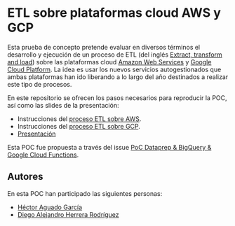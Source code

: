 # ETL sobre plataformas cloud AWS y GCP

Esta prueba de concepto pretende evaluar en diversos términos el desarrollo y ejecución de un proceso de ETL (del inglés [Extract, transform and load](https://es.wikipedia.org/wiki/Extract,_transform_and_load)) sobre las plataformas cloud [Amazon Web Services](https://aws.amazon.com/) y [Google Cloud Platform](https://cloud.google.com/). La idea es usar los nuevos servicios autogestionados que ambas plataformas han ido liberando a lo largo del año destinados a realizar este tipo de procesos.

En este repositorio se ofrecen los pasos necesarios para reproducir la POC, así como las slides de la presentación:

- Instrucciones del [proceso ETL sobre AWS](aws/README.md).
- Instrucciones del [proceso ETL sobre GCP](gcp/README.md).
- [Presentación](https://docs.google.com/presentation/d/1bo-8LXZLz1cu2fG_BJBZnylp-uWNSpllWK3mgQTmiDc)

Esta POC fue propuesta a través del issue [PoC Dataprep & BigQuery & Google Cloud Functions](https://github.com/beeva/beeva-technology-research-private/issues/80).

## Autores

En esta POC han participado las siguientes personas:

- [Héctor Aguado García](https://github.com/beeva-hectoraguado)
- [Diego Alejandro Herrera Rodríguez](https://github.com/beeva-diegoherrera)
